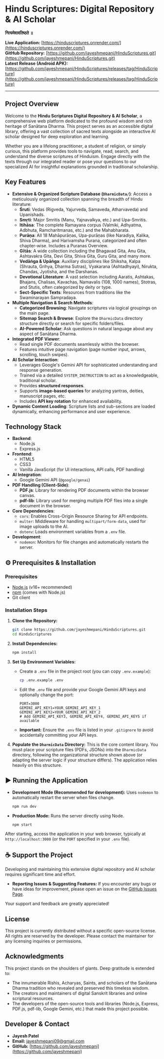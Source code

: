 # Hindu Scriptures: Digital Repository & AI Scholar

**नित्यमेवावतिष्ठते ॥**

**Live Application:** [https://hinduscriptures.onrender.com/](https://hinduscriptures.onrender.com/)  
**GitHub Repository:** [https://github.com/jayeshmepani/HinduScriptures.git](https://github.com/jayeshmepani/HinduScriptures.git)  
**Latest Release (Android APK):** [https://github.com/jayeshmepani/HinduScriptures/releases/tag/HinduScripture](https://github.com/jayeshmepani/HinduScriptures/releases/tag/HinduScripture)

---

## Project Overview

Welcome to the **Hindu Scriptures Digital Repository & AI Scholar**, a comprehensive web platform dedicated to the profound wisdom and rich heritage of Sanātana Dharma. This project serves as an accessible digital library, offering a vast collection of sacred texts alongside an interactive AI scholar designed for deep exploration and learning.

Whether you are a lifelong practitioner, a student of religion, or simply curious, this platform provides tools to navigate, read, search, and understand the diverse scriptures of Hinduism. Engage directly with the texts through our integrated reader or pose your questions to our specialized AI for insightful explanations grounded in traditional scholarship.

## Key Features

*   **Extensive & Organized Scripture Database (`DharmicData/`)**: Access a meticulously organized collection spanning the breadth of Hindu literature:
    *   **Śruti**: Vedas (Rigveda, Yajurveda, Samaveda, Atharvaveda) and Upanishads.
    *   **Smṛti**: Major Smritis (Manu, Yajnavalkya, etc.) and Upa-Smritis.
    *   **Itihāsa**: The complete Ramayana corpus (Valmiki, Adhyatma, Adbhuta, Ramcharitmanas, etc.) and the Mahabharata.
    *   **Purāṇa**: All 18 Mahāpurāṇas, Upa-purāṇas (like Naradiya, Kalika, Shiva Dharma), and Harivamsha Purana, categorized and often chapter-wise. Includes a Puranas Overview.
    *   **Gītās**: A wide collection including the Bhagavad Gita, Anu Gita, Ashtavakra Gita, Devi Gita, Shiva Gita, Guru Gita, and many more.
    *   **Vedāṅga & Upāṅga**: Auxiliary disciplines like Shiksha, Kalpa (Shrauta, Grihya, Dharma Sutras), Vyakarana (Ashtadhyayi), Nirukta, Chandas, Jyotisha, and the Darshanas.
    *   **Devotional Literature**: A vast selection including Aaratis, Ashtakas, Bhajans, Chalisas, Kavachas, Namavalis (108, 1000 names), Stotras, and Stutis, often categorized by deity or type.
    *   **Sect-Specific Texts**: Resources from traditions like the Swaminarayan Sampradaya.
*   **Multiple Navigation & Search Methods**:
    *   **Categorized Browsing**: Navigate scriptures via logical groupings on the main page.
    *   **Sitemap Search & Browse**: Explore the `DharmicData` directory structure directly or search for specific folders/files.
    *   **AI-Powered Scholar**: Ask questions in natural language about any aspect of Sanātana Dharma.
*   **Integrated PDF Viewer**:
    *   Read single PDF documents seamlessly within the browser.
    *   Features intuitive page navigation (page number input, arrows, scrolling, touch swipes).
*   **AI Scholar Interaction**:
    *   Leverages Google's Gemini API for sophisticated understanding and response generation.
    *   Trained via a detailed `SYSTEM_INSTRUCTION` to act as a knowledgeable, traditional scholar.
    *   Provides **structured responses**.
    *   Supports **image-based queries** for analyzing yantras, deities, manuscript pages, etc.
    *   Includes **API key rotation** for enhanced availability.
*   **Dynamic Content Loading**: Scripture lists and sub-sections are loaded dynamically, enhancing performance and user experience.

## Technology Stack

*   **Backend**:
    *   Node.js
    *   Express.js
*   **Frontend**:
    *   HTML5
    *   CSS3
    *   Vanilla JavaScript (for UI interactions, API calls, PDF handling)
*   **AI Integration**:
    *   Google Gemini API (`@google/genai`)
*   **PDF Handling (Client-Side)**:
    *   **PDF.js**: Library for rendering PDF documents within the browser canvas.
    *   **pdf-lib**: Library used for merging multiple PDF files into a single document in the browser.
*   **Core Dependencies**:
    *   `cors`: Enables Cross-Origin Resource Sharing for API endpoints.
    *   `multer`: Middleware for handling `multipart/form-data`, used for image uploads to the AI.
    *   `dotenv`: Loads environment variables from a `.env` file.
*   **Development**:
    *   `nodemon`: Monitors for file changes and automatically restarts the server.


## ⚙️ Prerequisites & Installation

### Prerequisites

*   [Node.js](https://nodejs.org/) (v16+ recommended)
*   [npm](https://www.npmjs.com/) (comes with Node.js)
*   Git client

### Installation Steps

1.  **Clone the Repository:**
    ```bash
    git clone https://github.com/jayeshmepani/HinduScriptures.git
    cd HinduScriptures
    ```

2.  **Install Dependencies:**
    ```bash
    npm install
    ```

3.  **Set Up Environment Variables:**
    *   Create a `.env` file in the project root (you can copy `.env.example`):
        ```bash
        cp .env.example .env
        ```
    *   Edit the `.env` file and provide your Google Gemini API keys and optionally change the port:
        ```env
        PORT=3000
        GEMINI_API_KEY1=YOUR_GEMINI_API_KEY_1
        GEMINI_API_KEY2=YOUR_GEMINI_API_KEY_2
        # Add GEMINI_API_KEY3, GEMINI_API_KEY4, GEMINI_API_KEY5 if available
        ```
    *   **Important:** Ensure the `.env` file is listed in your `.gitignore` to avoid accidentally committing your API keys.

4.  **Populate the `DharmicData` Directory:**
    This is the core content library. You must place your scripture files (PDFs, JSONs) into the `DharmicData` directory, following the organizational structure shown above (or adapting the server logic if your structure differs). The application relies heavily on this structure.

## ▶️ Running the Application

*   **Development Mode (Recommended for development):**
    Uses `nodemon` to automatically restart the server when files change.
    ```bash
    npm run dev
    ```

*   **Production Mode:**
    Runs the server directly using Node.
    ```bash
    npm start
    ```

After starting, access the application in your web browser, typically at `http://localhost:3000` (or the `PORT` specified in your `.env` file).

## ☕ Support the Project

Developing and maintaining this extensive digital repository and AI scholar requires significant time and effort.

*   **Reporting Issues & Suggesting Features:** If you encounter any bugs or have ideas for improvement, please open an issue on the [GitHub Issues Page](https://github.com/jayeshmepani/HinduScriptures/issues).

Your support and feedback are greatly appreciated!

## License

This project is currently distributed without a specific open-source license. All rights are reserved by the developer. Please contact the maintainer for any licensing inquiries or permissions.

## Acknowledgments

This project stands on the shoulders of giants. Deep gratitude is extended to:

*   The innumerable Rishis, Acharyas, Saints, and scholars of the Sanātana Dharma tradition who revealed and preserved this timeless wisdom.
*   The creators and maintainers of digital Sanskrit libraries and online scriptural resources.
*   The developers of the open-source tools and libraries (Node.js, Express, PDF.js, pdf-lib, Google Gemini, etc.) that made this project possible.

## Developer & Contact

*   **Jayesh Patel**
*   **Email:** [jayeshmepani09@gmail.com](mailto:jayeshmepani09@gmail.com)
*   **GitHub:** [https://github.com/jayeshmepani](https://github.com/jayeshmepani)

